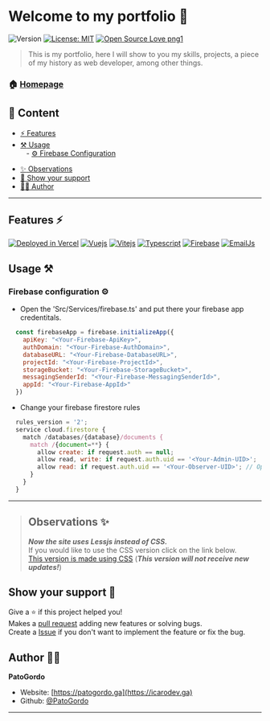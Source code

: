 # Welcome to my portfolio 👋
![Version](https://img.shields.io/badge/Version-1.0-blue.svg?cacheSeconds=2592000)
[![License: MIT](https://img.shields.io/badge/License-MIT-purple.svg)](#)
[![Open Source Love png1](https://badges.frapsoft.com/os/v1/open-source.png?v=103)](https://github.com/ellerbrock/open-source-badges/)

> This is my portfolio, here I will show to you my skills, projects, a piece of my history as web developer, among other things.

### 🏠 [Homepage](https://icarodev.ga)

## :bookmark_tabs: Content

- [:zap: Features](#features-zap)
- [:hammer_and_pick: Usage](#usage-hammer_and_pick) <br>
&nbsp;&nbsp; - [:gear: Firebase Configuration](#firebase-configuration-gear)<br>
<!-- &nbsp;&nbsp; - [:gear: EmailJs Configuration](#emailjs-configuration-gear)<br> -->
- [:sparkles: Observations](#observations-sparkles)
- [:handshake: Show your support](#show-your-support-handshake)
- [:technologist: Author](#author-technologist)

---

## Features :zap:
[![Deployed in Vercel](https://img.shields.io/badge/Vercel-000000?style=for-the-badge&logo=vercel&logoColor=white)](https://icarodev.ga)
[![Vuejs](https://img.shields.io/badge/Vue.js-35495E?style=for-the-badge&logo=Vue.js&logoColor=4FC08D)](https://vuejs.org/)
[![Vitejs](https://img.shields.io/badge/Vite.js-646CFF?style=for-the-badge&logo=Vite&logoColor=white)](https://vitejs.dev/)
[![Typescript](https://img.shields.io/badge/TypeScript-007ACC?style=for-the-badge&logo=typescript&logoColor=white)](https://www.typescriptlang.org/)
[![Firebase](https://img.shields.io/badge/firebase-ffca28?style=for-the-badge&logo=firebase&logoColor=white)](https://firebase.google.com/)
[![EmailJs](https://github.com/PatoGordo/PatoGordo/blob/main/Images/EmailJsBadge.svg)](https://www.emailjs.com/)

## Usage :hammer_and_pick:

### Firebase configuration :gear:
- Open the 'Src/Services/firebase.ts' and put there your firebase app credentitals.
```js
  const firebaseApp = firebase.initializeApp({
    apiKey: "<Your-Firebase-ApiKey>",
    authDomain: "<Your-Firebase-AuthDomain>",
    databaseURL: "<Your-Firebase-DatabaseURL>",
    projectId: "<Your-Firebase-ProjectId>",
    storageBucket: "<Your-Firebase-StorageBucket>",
    messagingSenderId: "<Your-Firebase-MessagingSenderId>",
    appId: "<Your-Firebase-AppId>"
  })
```
- Change your firebase firestore rules
```js
  rules_version = '2';
  service cloud.firestore {
    match /databases/{database}/documents {
      match /{document=**} {
        allow create: if request.auth == null;
        allow read, write: if request.auth.uid == '<Your-Admin-UID>';
        allow read: if request.auth.uid == '<Your-Observer-UID>'; // Optional
      }
    }
  }
```
***

> ## Observations :sparkles:
> ***Now the site uses Lessjs instead of CSS.*** <br>
> If you would like to use the CSS version click on the link below. <br>
>[This version is made using CSS](https://github.com/PatoGordo/PatoGordo/tree/main/Old%20Releases) (_**This version will not receive new updates!**_)


## Show your support :handshake:

Give a ⭐️ if this project helped you!<br>
Makes a [pull request](https://github.com/PatoGordo/icarodevts.ga/pulls) adding new features or solving bugs. <br>
Create a [Issue](https://github.com/PatoGordo/icarodevts.ga/issues) if you don't want to implement the feature or fix the bug. <br>

## Author :technologist:

**PatoGordo**

* Website: [https://patogordo.ga](https://icarodev.ga) <br>
* Github: [@PatoGordo](https://github.com/PatoGordo) <br>

***
